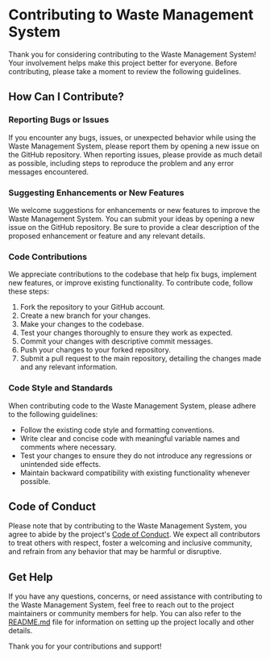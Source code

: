 # Contributing to Waste Management System

Thank you for considering contributing to the Waste Management System! Your involvement helps make this project better for everyone. Before contributing, please take a moment to review the following guidelines.

## How Can I Contribute?

### Reporting Bugs or Issues

If you encounter any bugs, issues, or unexpected behavior while using the Waste Management System, please report them by opening a new issue on the GitHub repository. When reporting issues, please provide as much detail as possible, including steps to reproduce the problem and any error messages encountered.

### Suggesting Enhancements or New Features

We welcome suggestions for enhancements or new features to improve the Waste Management System. You can submit your ideas by opening a new issue on the GitHub repository. Be sure to provide a clear description of the proposed enhancement or feature and any relevant details.

### Code Contributions

We appreciate contributions to the codebase that help fix bugs, implement new features, or improve existing functionality. To contribute code, follow these steps:

1. Fork the repository to your GitHub account.
2. Create a new branch for your changes.
3. Make your changes to the codebase.
4. Test your changes thoroughly to ensure they work as expected.
5. Commit your changes with descriptive commit messages.
6. Push your changes to your forked repository.
7. Submit a pull request to the main repository, detailing the changes made and any relevant information.

### Code Style and Standards

When contributing code to the Waste Management System, please adhere to the following guidelines:

- Follow the existing code style and formatting conventions.
- Write clear and concise code with meaningful variable names and comments where necessary.
- Test your changes to ensure they do not introduce any regressions or unintended side effects.
- Maintain backward compatibility with existing functionality whenever possible.

## Code of Conduct

Please note that by contributing to the Waste Management System, you agree to abide by the project's [Code of Conduct](CODE_OF_CONDUCT.md). We expect all contributors to treat others with respect, foster a welcoming and inclusive community, and refrain from any behavior that may be harmful or disruptive.

## Get Help

If you have any questions, concerns, or need assistance with contributing to the Waste Management System, feel free to reach out to the project maintainers or community members for help. You can also refer to the [README.md](README.md) file for information on setting up the project locally and other details.

Thank you for your contributions and support!

